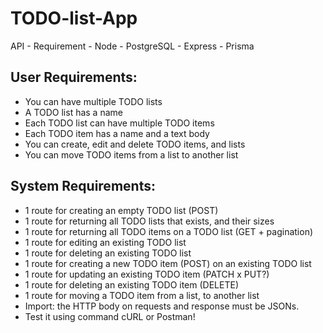 # TODO-list-App
API - Requirement - Node - PostgreSQL - Express - Prisma

## User Requirements:
- You can have multiple TODO lists
- A TODO list has a name
- Each TODO list can have multiple TODO items
- Each TODO item has a name and a text body
- You can create, edit and delete TODO items, and lists
- You can move TODO items from a list to another list

## System Requirements:
- 1 route for creating an empty TODO list (POST)
- 1 route for returning all TODO lists that exists, and their sizes
- 1 route for returning all TODO items on a TODO list (GET + pagination)
- 1 route for editing an existing TODO list
- 1 route for deleting an existing TODO list
- 1 route for creating a new TODO item (POST) on an existing TODO list
- 1 route for updating an existing TODO item (PATCH x PUT?)
- 1 route for deleting an existing TODO item (DELETE)
- 1 route for moving a TODO item from a list, to another list
- Import: the HTTP body on requests and response must be JSONs.
- Test it using command cURL or Postman!

